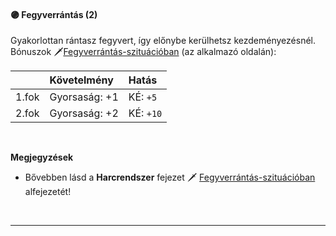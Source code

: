 #### 🟣 Fegyverrántás (2)

Gyakorlottan rántasz fegyvert, így előnybe kerülhetsz kezdeményezésnél.<br />
Bónuszok 🗡️[Fegyverrántás-szituációban](065_01_harci_helyzetek.md#fegyverr%C3%A1nt%C3%A1s) (az alkalmazó oldalán):

| |  Követelmény | Hatás  |
| :----------- | :----------- | :----------- |
| 1.fok | Gyorsaság:&nbsp;+1<br />|  KÉ:&nbsp;`+5`<br />|
| 2.fok | Gyorsaság:&nbsp;+2<br />|  KÉ:&nbsp;`+10`<br />|

<br />

**Megjegyzések**

- Bővebben lásd a **Harcrendszer** fejezet 🗡️ [Fegyverrántás-szituációban](065_01_harci_helyzetek.md#fegyverr%C3%A1nt%C3%A1s) alfejezetét!

<br />

---
